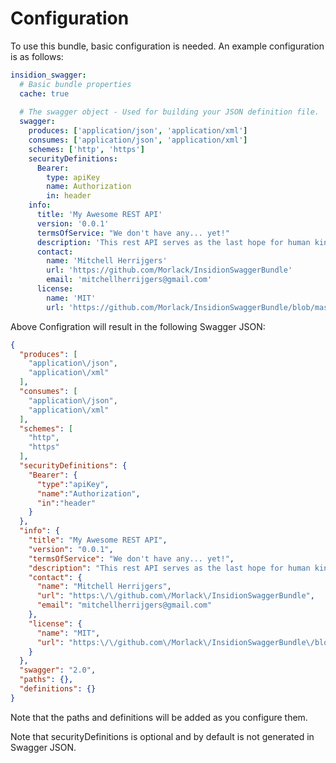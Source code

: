 Configuration
=============

To use this bundle, basic configuration is needed. An example configuration is as follows:

```yaml
insidion_swagger:
  # Basic bundle properties
  cache: true
  
  # The swagger object - Used for building your JSON definition file.
  swagger:
    produces: ['application/json', 'application/xml']
    consumes: ['application/json', 'application/xml']
    schemes: ['http', 'https']
    securityDefinitions:
      Bearer:
        type: apiKey
        name: Authorization
        in: header
    info:
      title: 'My Awesome REST API'                                                  #REQUIRED
      version: '0.0.1'                                                              #REQUIRED
      termsOfService: "We don't have any... yet!"
      description: 'This rest API serves as the last hope for human kind'
      contact:
        name: 'Mitchell Herrijgers'
        url: 'https://github.com/Morlack/InsidionSwaggerBundle'
        email: 'mitchellherrijgers@gmail.com'
      license:
        name: 'MIT'
        url: 'https://github.com/Morlack/InsidionSwaggerBundle/blob/master/LICENSE'

```

Above Configration will result in the following Swagger JSON: 

```json
{
  "produces": [
    "application\/json",
    "application\/xml"
  ],
  "consumes": [
    "application\/json",
    "application\/xml"
  ],
  "schemes": [
    "http",
    "https"
  ],
  "securityDefinitions": {
    "Bearer": {
      "type":"apiKey",
      "name":"Authorization",
      "in":"header"
    }
  },
  "info": {
    "title": "My Awesome REST API",
    "version": "0.0.1",
    "termsOfService": "We don't have any... yet!",
    "description": "This rest API serves as the last hope for human kind",
    "contact": {
      "name": "Mitchell Herrijgers",
      "url": "https:\/\/github.com\/Morlack\/InsidionSwaggerBundle",
      "email": "mitchellherrijgers@gmail.com"
    },
    "license": {
      "name": "MIT",
      "url": "https:\/\/github.com\/Morlack\/InsidionSwaggerBundle\/blob\/master\/LICENSE"
    }
  },
  "swagger": "2.0",
  "paths": {},
  "definitions": {}
}
```

Note that the paths and definitions will be added as you configure them.

Note that securityDefinitions is optional and by default is not generated in Swagger JSON.
